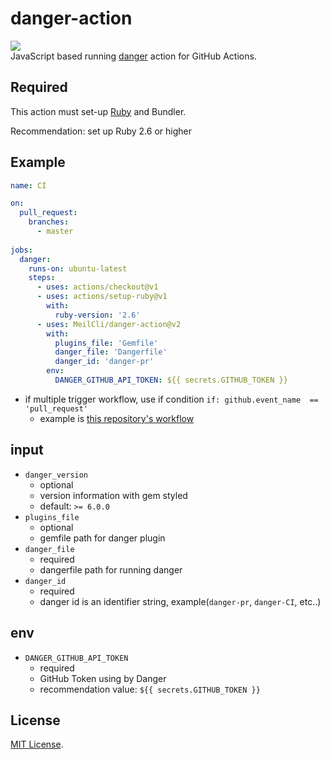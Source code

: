 # danger-action
![](https://github.com/MeilCli/danger-action/workflows/CI/badge.svg)  
JavaScript based running [danger](https://github.com/danger/danger) action for GitHub Actions.  

## Required
This action must set-up [Ruby](https://github.com/actions/setup-ruby) and Bundler.

Recommendation: set up Ruby 2.6 or higher

## Example
```yml
name: CI

on:
  pull_request:
    branches:
      - master
      
jobs:
  danger:
    runs-on: ubuntu-latest
    steps:
      - uses: actions/checkout@v1
      - uses: actions/setup-ruby@v1
        with:
          ruby-version: '2.6'
      - uses: MeilCli/danger-action@v2
        with:
          plugins_file: 'Gemfile'
          danger_file: 'Dangerfile'
          danger_id: 'danger-pr'
        env:
          DANGER_GITHUB_API_TOKEN: ${{ secrets.GITHUB_TOKEN }}
```
- if multiple trigger workflow, use if condition `if: github.event_name  == 'pull_request'`
  - example is [this repository's workflow](.github/workflows/build.yml)

## input
- `danger_version`
  - optional
  - version information with gem styled
  - default: `>= 6.0.0`
- `plugins_file`
  - optional
  - gemfile path for danger plugin
- `danger_file`
  - required
  - dangerfile path for running danger
- `danger_id`
  - required
  - danger id is an identifier string, example(`danger-pr`, `danger-CI`, etc..)
  
## env
- `DANGER_GITHUB_API_TOKEN`
  - required
  - GitHub Token using by Danger
  - recommendation value: `${{ secrets.GITHUB_TOKEN }}`

## License
[MIT License](LICENSE).

